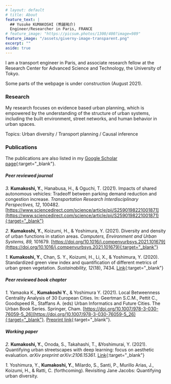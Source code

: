 ```yaml
---
# layout: default
# title: About
feature_text: |
  ## Yusuke KUMAKOSHI (熊越祐介)
  Engineer/Researcher in Paris, FRANCE
# feature_image: "https://picsum.photos/1300/400?image=989"
feature_image: "/assets/giverny-image-transparent.png"
excerpt: ""
aside: true
---
```


I am a transport engineer in Paris, and associate research fellow at the Research Center for Advanced Science and Technology, the University of Tokyo.

Some parts of the webpage is under construction (August 2021).

### Research

My research focuses on evidence based urban planning, which is empowered by the understanding of the structure of urban systems, including the built environment, street networks, and human behavior in urban spaces.

Topics: Urban diversity / Transport planning / Causal inference

### Publications
The publications are also listed in my [Google Scholar page](https://scholar.google.com/citations?user=-3U01zsAAAAJ){:target="_blank"}.

##### Peer reviewed journal
_3._ **Kumakoshi, Y.**, Hanabusa, H., & Oguchi, T. (2021). Impacts of shared autonomous vehicles: Tradeoff between parking demand reduction and congestion increase. _Transportation Research Interdisciplinary Perspectives, 12_, 100482. [https://www.sciencedirect.com/science/article/pii/S2590198221001871](https://www.sciencedirect.com/science/article/pii/S2590198221001871){:target="_blank"}

_2._ **Kumakoshi, Y.**, Koizumi, H., & Yoshimura, Y. (2021). Diversity and density of urban functions in station areas. _Computers, Environment and Urban Systems, 89,_ 101679. [https://doi.org/10.1016/j.compenvurbsys.2021.101679](https://doi.org/10.1016/j.compenvurbsys.2021.101679){:target="_blank"}

_1._ **Kumakoshi, Y.**, Chan, S. Y., Koizumi, H., Li, X., & Yoshimura, Y. (2020). Standardized green view index and quantification of different metrics of urban green vegetation. _Sustainability, 12_(18), 7434. [Link](https://www.mdpi.com/2071-1050/12/18/7434){:target="_blank"}

##### Peer reviewed book chapter
_1._ Yamaoka K., **Kumakoshi Y.**, & Yoshimura Y. (2021). Local Betweenness Centrality Analysis of 30 European Cities. In: Geertman S.C.M., Pettit C., Goodspeed R., Staffans A. (eds) Urban Informatics and Future Cities. The Urban Book Series. Springer, Cham. [https://doi.org/10.1007/978-3-030-76059-5_26](https://doi.org/10.1007/978-3-030-76059-5_26){:target="_blank"}. [Preprint link](https://arxiv.org/abs/2103.11437){:target="_blank"}.

##### Working paper
_2._ **Kumakoshi, Y.**, Onoda, S., Takahashi, T., &Yoshimurai, Y. (2021). Quantifying urban streetscapes with deep learning: focus on aesthetic evaluation. _arXiv preprint arXiv:2106.15361_. [Link](https://arxiv.org/abs/2106.15361){:target="_blank"}

_1._ Yoshimura, Y., **Kumakoshi, Y.**, Milardo, S., Santi, P., Murillo Arias, J., Koizumi, H., & Ratti, C. (forthcoming). Revisiting Jane Jacobs: Quantifying urban diversity.

<!-- [{% include icon.html id="googlescholar" title="googlescholar" color="#4285F4" %}](https://scholar.google.com/citations?user=-3U01zsAAAAJ)
[{% include icon.html id="github" title="github" color="#211F1F" %}](https://github.com/yusukekumakoshi)
[{% include icon.html id="linkedin" title="linkedin" color="#0366d6" %}](https://www.linkedin.com/in/yusuke-kumakoshi-1a0b6166/) -->

<!-- {% include button.html text=" " icon="linkedin" link="https://www.linkedin.com/in/yusuke-kumakoshi-1a0b6166/?originalSubdomain=fr" color="#0366d6" %} {% include button.html text="Google Scholar" icon="google" link="https://scholar.google.com/citations?user=-3U01zsAAAAJ&hl=en" color="#4285F4" %} -->
<!-- {% include button.html text="Buy me a coffee ☕️" link="https://buymeacoffee.com/daviddarnes#support" color="#f68140" %} {% include button.html text="Tweet it" icon="twitter" link="https://twitter.com/intent/tweet/?url=https://alembic.darn.es&text=Alembic%20-%20A%20Jekyll%20boilerplate%20theme&via=DavidDarnes" color="#0d94e7" %} {% include button.html text="Install Alembic ⚗️" link="https://github.com/daviddarnes/alembic#installation" %} -->
